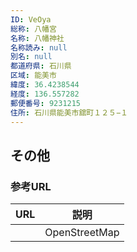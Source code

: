 ```yaml
---
ID: VeOya
総称: 八幡宮
名称: 八幡神社
名称読み: null
別名: null
都道府県: 石川県
区域: 能美市
緯度: 36.4238544
経度: 136.557282
郵便番号: 9231215
住所: 石川県能美市舘町１２５−１
---
```


## その他

### 参考URL

| URL | 説明          |
| --- | ------------- |
|     | OpenStreetMap |
